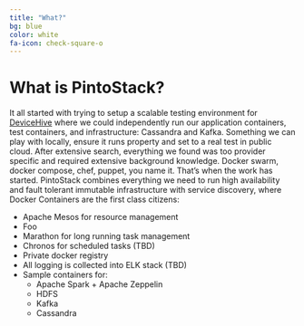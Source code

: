 ```yaml
---
title: "What?"
bg: blue
color: white
fa-icon: check-square-o
---
```

# What is PintoStack?

It all started with trying to setup a scalable testing environment for [DeviceHive](http://devicehive.com) where we could independently run our application containers, test containers, and infrastructure: Cassandra and Kafka. Something we can play with locally, ensure it runs property and set to a real test in public cloud. After extensive search, everything we found was too provider specific and required extensive background knowledge. Docker swarm, docker compose, chef, puppet, you name it. That’s when the work has started. PintoStack combines everything we need to run high availability and fault tolerant immutable infrastructure with service discovery, where Docker Containers are the first class citizens:

* Apache Mesos for resource management
* Foo
* Marathon for long running task management 
* Chronos for scheduled tasks (TBD)
* Private docker registry
* All logging is collected into ELK stack (TBD)
* Sample containers for:
  * Apache Spark + Apache Zeppelin
  * HDFS
  * Kafka
  * Cassandra

